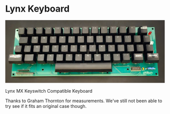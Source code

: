 # Lynx Keyboard

![Built MX compatible keyboard board in green with black keycaps](https://github.com/Board-Folk/Camputers-Lynx/blob/main/images/lynxmxkeyboard.png)

Lynx MX Keyswitch Compatible Keyboard

Thanks to Graham Thornton for measurements. We've still not been able to try see if it fits an original case though.